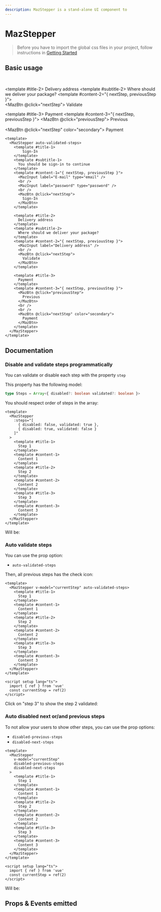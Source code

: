 ```yaml
---
description: MazStepper is a stand-alone UI component to
---
```


# MazStepper

> Before you have to import the global css files in your project, follow instructions in [Getting Started](./../guide/getting-started.md)

## Basic usage

<br />

<MazStepper auto-validated-steps>
  <template #title-1>
      Sign-In
  </template>
  <template #subtitle-1>
    You should be sign-in to continue
  </template>
  <template #content-1="{ nextStep, previousStep }">
    <MazInput label="E-mail" type="email" />
    <br />
    <MazInput label="password" type="password" />
    <br />
    <MazBtn @click="nextStep">
      Sign-In
    </MazBtn>
  </template>

  <template #title-2>
    Delivery address
  </template>
  <template #subtitle-2>
    Where should we deliver your package?
  </template>
  <template #content-2="{ nextStep, previousStep }">
    <MazInput label="Delivery address" />
    <br />
    <MazBtn @click="nextStep">
      Validate
    </MazBtn>
  </template>

  <template #title-3>
    Payment
  </template>
  <template #content-3="{ nextStep, previousStep }">
    <MazBtn @click="previousStep">
      Previous
    </MazBtn>
    <br />
    <br />
    <MazBtn @click="nextStep" color="secondary">
      Payment
    </MazBtn>
  </template>
</MazStepper>

```vue
<template>
  <MazStepper auto-validated-steps>
    <template #title-1>
        Sign-In
    </template>
    <template #subtitle-1>
      You should be sign-in to continue
    </template>
    <template #content-1="{ nextStep, previousStep }">
      <MazInput label="E-mail" type="email" />
      <br />
      <MazInput label="password" type="password" />
      <br />
      <MazBtn @click="nextStep">
        Sign-In
      </MazBtn>
    </template>

    <template #title-2>
      Delivery address
    </template>
    <template #subtitle-2>
      Where should we deliver your package?
    </template>
    <template #content-2="{ nextStep, previousStep }">
      <MazInput label="Delivery address" />
      <br />
      <MazBtn @click="nextStep">
        Validate
      </MazBtn>
    </template>

    <template #title-3>
      Payment
    </template>
    <template #content-3="{ nextStep, previousStep }">
      <MazBtn @click="previousStep">
        Previous
      </MazBtn>
      <br />
      <br />
      <MazBtn @click="nextStep" color="secondary">
        Payment
      </MazBtn>
    </template>
  </MazStepper>
</template>
```

## Documentation

### Disable and validate steps programmatically

You can validate or disable each step with the property `step`

This property has the following model:

```ts
type Steps = Array<{ disabled?: boolean validated?: boolean }>
```

You should respect order of steps in the array:

```vue
<template>
  <MazStepper
    :steps="[
      { disabled: false, validated: true },
      { disabled: true, validated: false }
    ]"
  >
    <template #title-1>
      Step 1
    </template>
    <template #content-1>
      Content 1
    </template>
    <template #title-2>
      Step 2
    </template>
    <template #content-2>
      Content 2
    </template>
    <template #title-3>
      Step 3
    </template>
    <template #content-3>
      Content 3
    </template>
  </MazStepper>
</template>
```

Will be:

<MazStepper :steps="[{ disabled: false, validated: true }, { disabled: true, validated: false } ]">
  <template #title-1>
    Step 1
  </template>
  <template #content-1>
    Content 1
  </template>
  <template #title-2>
    Step 2
  </template>
  <template #content-2>
    Content 2
  </template>
  <template #title-3>
    Step 3
  </template>
  <template #content-3>
    Content 3
  </template>
</MazStepper>

### Auto validate steps

You can use the prop option:

- `auto-validated-steps`

Then, all previous steps has the check icon:

```vue
<template>
  <MazStepper v-model="currentStep" auto-validated-steps>
    <template #title-1>
      Step 1
    </template>
    <template #content-1>
      Content 1
    </template>
    <template #title-2>
      Step 2
    </template>
    <template #content-2>
      Content 2
    </template>
    <template #title-3>
      Step 3
    </template>
    <template #content-3>
      Content 3
    </template>
  </MazStepper>
</template>

<script setup lang="ts">
  import { ref } from 'vue'
  const currentStep = ref(2)
</script>
```

Click on "step 3" to show the step 2 validated:

<MazStepper v-model="currentStep" auto-validated-steps>
  <template #title-1>
    Step 1
  </template>
  <template #content-1>
    Content 1
  </template>
  <template #title-2>
    Step 2
  </template>
  <template #content-2>
    Content 2
  </template>
  <template #title-3>
    Step 3
  </template>
  <template #content-3>
    Content 3
  </template>
</MazStepper>

### Auto disabled next or/and previous steps

To not allow your users to show other steps, you can use the prop options:

- `disabled-previous-steps`
- `disabled-next-steps`

```vue
<template>
  <MazStepper
    v-model="currentStep"
    disabled-previous-steps
    disabled-next-steps
  >
    <template #title-1>
      Step 1
    </template>
    <template #content-1>
      Content 1
    </template>
    <template #title-2>
      Step 2
    </template>
    <template #content-2>
      Content 2
    </template>
    <template #title-3>
      Step 3
    </template>
    <template #content-3>
      Content 3
    </template>
  </MazStepper>
</template>

<script setup lang="ts">
  import { ref } from 'vue'
  const currentStep = ref(2)
</script>
```

Will be:

<MazStepper v-model="currentStep" disabled-previous-steps disabled-next-steps>
  <template #title-1>
    Step 1
  </template>
  <template #content-1>
    Content 1
  </template>
  <template #title-2>
    Step 2
  </template>
  <template #content-2>
    Content 2
  </template>
  <template #title-3>
    Step 3
  </template>
  <template #content-3>
    Content 3
  </template>
</MazStepper>

<script setup lang="ts">
  import { ref } from 'vue'
  const currentStep = ref(2)
</script>

## Props & Events emitted

<ComponentPropDoc component="MazStepper" />
